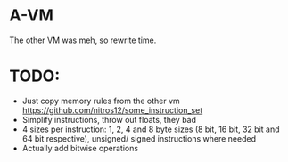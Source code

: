 # A-VM
The other VM was meh, so rewrite time.

# TODO:
+ Just copy memory rules from the other vm https://github.com/nitros12/some_instruction_set
+ Simplify instructions, throw out floats, they bad
+ 4 sizes per instruction: 1, 2, 4 and 8 byte sizes (8 bit, 16 bit, 32 bit and 64 bit respective),
  unsigned/ signed instructions where needed
+ Actually add bitwise operations
